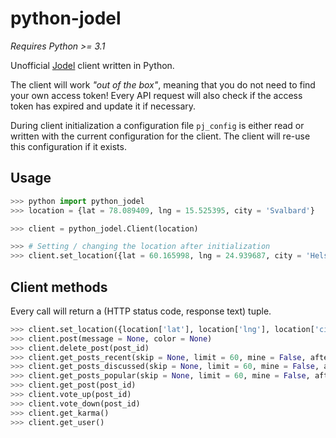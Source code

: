 # python-jodel
_Requires Python >= 3.1_

Unofficial [Jodel](https://jodel-app.com/) client written in Python.

The client will work _"out of the box"_, meaning that you do not need to find your own access token!
Every API request will also check if the access token has expired and update it if necessary.

During client initialization a configuration file `pj_config` is either read or written with the current configuration for the client.
The client will re-use this configuration if it exists.

## Usage
```python
>>> python import python_jodel
>>> location = {lat = 78.089409, lng = 15.525395, city = 'Svalbard'}

>>> client = python_jodel.Client(location)

>>> # Setting / changing the location after initialization
>>> client.set_location({lat = 60.165998, lng = 24.939687, city = 'Helsinki', country = 'Finland', name = 'Helsinki'})
```

## Client methods
Every call will return a (HTTP status code, response text) tuple.

```python
>>> client.set_location({location['lat'], location['lng'], location['city'], country = None, name = None})
>>> client.post(message = None, color = None)
>>> client.delete_post(post_id)
>>> client.get_posts_recent(skip = None, limit = 60, mine = False, after = None)
>>> client.get_posts_discussed(skip = None, limit = 60, mine = False, after = None)
>>> client.get_posts_popular(skip = None, limit = 60, mine = False, after = None)
>>> client.get_post(post_id)
>>> client.vote_up(post_id)
>>> client.vote_down(post_id)
>>> client.get_karma()
>>> client.get_user()
```